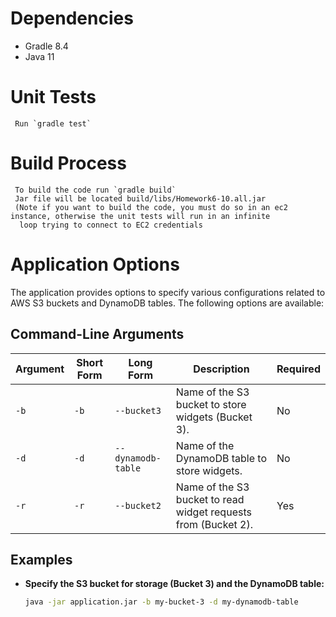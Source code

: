 # Dependencies 
 * Gradle 8.4
 * Java 11

# Unit Tests 
     Run `gradle test`

# Build Process 
     To build the code run `gradle build` 
     Jar file will be located build/libs/Homework6-10.all.jar
     (Note if you want to build the code, you must do so in an ec2 instance, otherwise the unit tests will run in an infinite
      loop trying to connect to EC2 credentials
    

# Application Options

The application provides options to specify various configurations related to AWS S3 buckets and DynamoDB tables. The following options are available:

## Command-Line Arguments

| Argument | Short Form | Long Form          | Description                                                    | Required |
|----------|------------|--------------------|----------------------------------------------------------------|----------|
| `-b`     | `-b`       | `--bucket3`        | Name of the S3 bucket to store widgets (Bucket 3).             | No       |
| `-d`     | `-d`       | `--dynamodb-table` | Name of the DynamoDB table to store widgets.                   | No       |
| `-r`     | `-r`       | `--bucket2`        | Name of the S3 bucket to read widget requests from (Bucket 2). | Yes      |

## Examples

- **Specify the S3 bucket for storage (Bucket 3) and the DynamoDB table:**
  ```bash
  java -jar application.jar -b my-bucket-3 -d my-dynamodb-table


